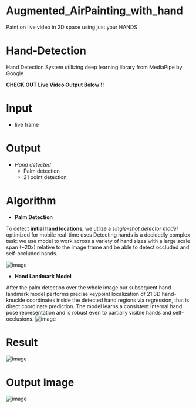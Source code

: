 # Augmented_AirPainting_with_hand
Paint on live video in 2D space using just your HANDS

# Hand-Detection
Hand Detection System utilizing deep learning library from MediaPipe by Google
 
 **CHECK OUT Live Video Output Below !!**

# Input
 * live frame


# Output
 * *Hand detected*
   * Palm detection 
   * 21 point detection 
# Algorithm

* **Palm Detection**

To detect **initial hand locations**, we utlize a *single-shot detector model* optimized for mobile real-time uses
Detecting hands is a decidedly complex task: we use model to work across a variety of hand sizes with a large scale span (~20x) relative to the image frame and be able to  detect occluded and self-occluded hands.

![image](https://user-images.githubusercontent.com/83566027/117607289-48794b80-b179-11eb-8e73-bdcb44870377.png)

* **Hand Landmark Model**

After the palm detection over the whole image our subsequent hand landmark model performs precise keypoint localization of 21 3D hand-knuckle coordinates inside the detected hand regions via regression, that is direct coordinate prediction. The model learns a consistent internal hand pose representation and is robust even to partially visible hands and self-occlusions.
![image](https://user-images.githubusercontent.com/83566027/117607044-cb4dd680-b178-11eb-89f0-a7fbc3030105.png)

# Result
![image](https://user-images.githubusercontent.com/83566027/117607125-efa9b300-b178-11eb-843d-57e696f9e9c4.png)

# Output Image
![image](https://user-images.githubusercontent.com/83566027/117611748-add13a80-b181-11eb-99d3-959ae3d13df2.png)



